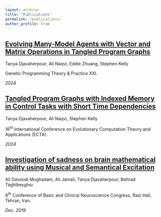 ```yaml
---
layout: archive
title: "Publications"
permalink: /publications/
author_profile: true
---
```

<!-- ## Challenges of Predicting EUR/USD Forex Pairs Through Deep Learning Approaches

Amir Mirzaei, Arefeh KouhiRonaghi, Tanya Djavaherpour, Avin Kolahdooz, Dara Rahmati

$28^t{^h}$ International Computer Conference, the Computer Society of Iran.

(Under Review)

*Dec. 2022* -->

## [Evolving Many-Model Agents with Vector and Matrix Operations in Tangled Program Graphs](https://link.springer.com/chapter/10.1007/978-981-96-0077-9_5)

Tanya Djavaherpour, Ali Naqvi, Eddie Zhuang, Stephen Kelly

Genetic Programming Theory & Practice XXI.

*2024*

## [Tangled Program Graphs with Indexed Memory in Control Tasks with Short Time Dependencies](https://www.scitepress.org/Papers/2024/130168/130168.pdf)

Tanya Djavaherpour, Ali Naqvi, Stephen Kelly 

$16^t{^h}$ International Conference on Evolutionary Computation Theory and Applications (ECTA).

*2024*

## [Investigation of sadness on brain mathematical ability using Musical and Semantical Excitation](https://www.researchgate.net/publication/339883075_Investigation_of_sadness_on_brain_mathematical_ability_using_Musical_and_Semantical_Excitation)

Ali Davoodi Moghadam, Ali Jamali, Tanya Djavaherpour, Behrad Taghibeyglou

$8^t{^h}$ Conference of Basic and Clinical Neuroscience Congress, Razi Hall, Tehran, Iran.

*Dec. 2019*

